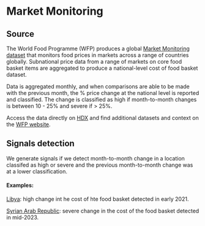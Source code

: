 # Market Monitoring

## Source

The World Food Programme (WFP) produces a global [Market Monitoring dataset](https://www.wfp.org/publications/market-monitor) that monitors food prices in markets across a range of countries globally. Subnational price data from a range of markets on core food basket items are aggregated to produce a national-level cost of food basket dataset.

Data is aggregated monthly, and when comparisons are able to be made with the previous month, the % price change at the national level is reported and classified. The change is classified as high if month-to-month changes is between 10 - 25% and severe if > 25%.

Access the data directly on [HDX](https://data.humdata.org/dataset/global-market-monitor) and find additional datasets and context on the [WFP website](https://www.wfp.org/publications/market-monitor).&#x20;

## Signals detection

We generate signals if we detect month-to-month change in a location classifed as high or severe and the previous month-to-month change was at a lower classification.

#### Examples:

[Libya](https://us14.campaign-archive.com/?e=0c9936e61d\&u=ea3f905d50ea939780139789d\&id=2fac00caa6#LBY): high change int he cost of hte food basket detected in early 2021.

[Syrian Arab Republic](https://us14.campaign-archive.com/?e=0c9936e61d\&u=ea3f905d50ea939780139789d\&id=bcb44b460e): severe change in the cost of the food basket detected in mid-2023.
